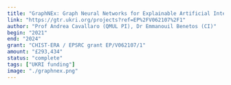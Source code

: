 ```yaml
---
title: "GraphNEx: Graph Neural Networks for Explainable Artificial Intelligence"
link: "https://gtr.ukri.org/projects?ref=EP%2FV062107%2F1"
author: "Prof Andrea Cavallaro (QMUL PI), Dr Emmanouil Benetos (CI)"
begin: "2021"
end: "2024"
grant: "CHIST-ERA / EPSRC grant EP/V062107/1"
amount: "£293,434"
status: "complete"
tags: ["UKRI funding"]
image: "./graphnex.png"
---
```

